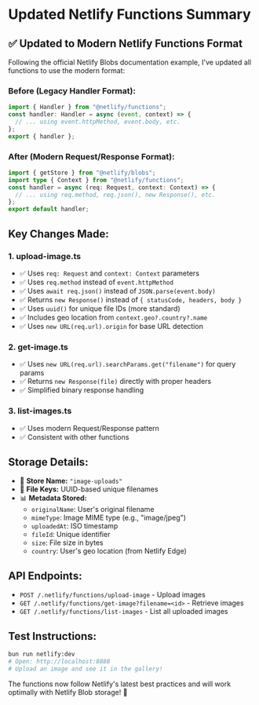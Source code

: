 # Updated Netlify Functions Summary

## ✅ **Updated to Modern Netlify Functions Format**

Following the official Netlify Blobs documentation example, I've updated all functions to use the modern format:

### **Before (Legacy Handler Format):**

```typescript
import { Handler } from "@netlify/functions";
const handler: Handler = async (event, context) => {
  // ... using event.httpMethod, event.body, etc.
};
export { handler };
```

### **After (Modern Request/Response Format):**

```typescript
import { getStore } from "@netlify/blobs";
import type { Context } from "@netlify/functions";
const handler = async (req: Request, context: Context) => {
  // ... using req.method, req.json(), new Response(), etc.
};
export default handler;
```

## **Key Changes Made:**

### 1. **upload-image.ts**

- ✅ Uses `req: Request` and `context: Context` parameters
- ✅ Uses `req.method` instead of `event.httpMethod`
- ✅ Uses `await req.json()` instead of `JSON.parse(event.body)`
- ✅ Returns `new Response()` instead of `{ statusCode, headers, body }`
- ✅ Uses `uuid()` for unique file IDs (more standard)
- ✅ Includes geo location from `context.geo?.country?.name`
- ✅ Uses `new URL(req.url).origin` for base URL detection

### 2. **get-image.ts**

- ✅ Uses `new URL(req.url).searchParams.get("filename")` for query params
- ✅ Returns `new Response(file)` directly with proper headers
- ✅ Simplified binary response handling

### 3. **list-images.ts**

- ✅ Uses modern Request/Response pattern
- ✅ Consistent with other functions

## **Storage Details:**

- 📁 **Store Name:** `"image-uploads"`
- 🔑 **File Keys:** UUID-based unique filenames
- 📊 **Metadata Stored:**
  - `originalName`: User's original filename
  - `mimeType`: Image MIME type (e.g., "image/jpeg")
  - `uploadedAt`: ISO timestamp
  - `fileId`: Unique identifier
  - `size`: File size in bytes
  - `country`: User's geo location (from Netlify Edge)

## **API Endpoints:**

- `POST /.netlify/functions/upload-image` - Upload images
- `GET /.netlify/functions/get-image?filename=<id>` - Retrieve images
- `GET /.netlify/functions/list-images` - List all uploaded images

## **Test Instructions:**

```bash
bun run netlify:dev
# Open: http://localhost:8888
# Upload an image and see it in the gallery!
```

The functions now follow Netlify's latest best practices and will work optimally with Netlify Blob storage! 🚀
